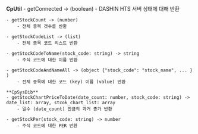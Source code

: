**CpUtil**
    - getConnected -> (boolean)
        - DASHIN HTS 서버 상태에 대해 반환

    - getStockCount -> (number)
        - 전체 종목 갯수를 반환

    - getStockCodeList -> (list)
        - 전체 종목 코드 리스트 반환

    - getStockCodeToName(stock_code: string) -> string
        - 주식 코드에 대한 이름 반환

    - getStockCodeAndNameAll -> (object {"stock_code": "stock_name", ... } )
        - 전체 종목에 대한 코드 (key) 이름 (value) 반환

    **CpSysDib**
    - getStockChartPriceToDate(date_count: number, stock_code: string) -> date_list: array, stcok_chart_list: array
        - 일수 (date_count) 만큼의 과거 종가 반환

    - getStockPer(stock_code: string) -> number
        - 주식 코드에 대한 PER 반환